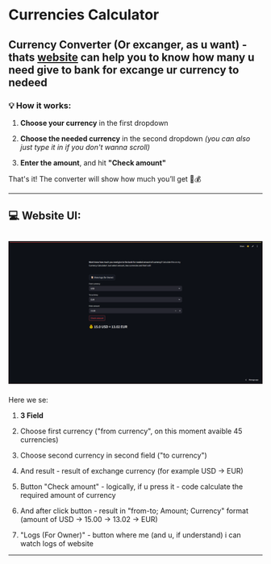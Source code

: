 # Currencies Calculator


**Currency Converter** (Or excanger, as u want) - thats [website](https://excange-currency.streamlit.app/) can help you to know how many u need give to bank for excange ur currency to nedeed
---


### 💡 How it works:

1. **Choose your currency** in the first dropdown

2. **Choose the needed currency** in the second dropdown
   *(you can also just type it in if you don't wanna scroll)*

3. **Enter the amount**, and hit **"Check amount"**

That's it! The converter will show how much you’ll get 🔁💰

---
## 💻 Website UI:
![UI Screenshot](images/site_ui.png)
---
Here we se:
1. **3 Field**
2. Choose first currency ("from currency", on this moment avaible 45 currencies)
3.  Choose second currency in second field ("to currency")
4. And result - result of exchange currency (for example USD -> EUR)

5. Button "Check amount" - logically, if u press it - code calculate the required amount of currency
6. And after click button - result in "from-to; Amount; Currency" format (amount of USD -> 15.00 -> 13.02 -> EUR)
7. "Logs (For Owner)" - button where me (and u, if understand) i can watch logs of website
---
